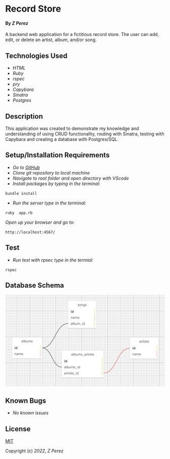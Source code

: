 # Record Store

#### By _**Z Perez**_

A backend web application for a fictitious record store. The user can add, edit, or delete an artist, album, and/or song.

## Technologies Used

* _HTML_
* _Ruby_
* _rspec_
* _pry_
* _Capybara_
* _Sinatra_
* _Postgres_


## Description

This application was created to demonstrate my knowledge and understanding of using CRUD functionality, routing with Sinatra, testing with Capybara and creating a database with Postgres/SQL.

## Setup/Installation Requirements

* _Go to [GitHub](https://github.com/zperez0/record_store)_
* _Clone git repository to local machine_
* _Navigate to root folder and open directory with VScode_
* _Install packages by typing in the terminal:_
```
bundle install
```

* _Run the server type in the terminal:_
```
ruby  app.rb
```

_Open up your browser and go to:_
```
http://localhost:4567/
```

## Test

* _Run test with rpsec type in the termial:_
```
rspec
```

## Database Schema
![record store schema](/public/record_schema.png)

## Known Bugs
* _No known issues_

## License
[MIT](https://choosealicense.com/licenses/mit/)

Copyright (c) _2022_, _Z Perez_